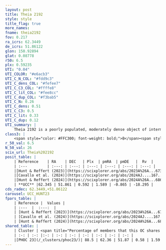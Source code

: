 ```yaml
---
layout: post
title: Theia 2192
style: style
title_flag: true
more_names: 
fname: theia2192
fov: 0.217
ra_icrs: 62.3449
de_icrs: 51.86122
glon: 150.92894
glat: 0.08778
r50: 6.5
plx: 0.59235
UTI: "0.04"
UTI_COLOR: "#e6acb3"
UTI_C_N_COL: "#fdd9c3"
UTI_C_dens_COL: "#fefee7"
UTI_C_C3_COL: "#ffffe8"
UTI_C_lit_COL: "#fee8cc"
UTI_C_dup_COL: "#f3bab5"
UTI_C_N: 0.26
UTI_C_dens: 0.51
UTI_C_C3: 0.5
UTI_C_lit: 0.33
UTI_C_dup: 0.12
UTI_summary: |
    Theia 2192 is a poorly populated, moderately dense object of intermediate C3 quality. It was recently reported in the literature.<br><br><span style="color: #99180f; font-weight: bold;">Warning: </span>This is likely a duplicate object, which shares a large percentage of members with at least one previously reported entry.
class3: |
    <span style="color: #FFC300; font-weight: bold;">B</span><span style="color: #FFC300; font-weight: bold;">B</span>
r_50_val: 6.5
N_50_val: 26
scix_url: Theia%202192
posit_table: |
    | Reference    | RA    | DEC   | Plx  | pmRA  | pmDE   |  Rv  |
    | :---         | :---: | :---: | :---: | :---: | :---: | :---: |
    |[Hunt & Reffert (2023)](https://scixplorer.org/abs/2023A%26A...673A.114H) | 62.405 | 51.869 | 0.589 | 1.559 | -0.89 | -46.109 |
    |[Cavallo et al. (2024)](https://scixplorer.org/abs/2024AJ....167...12C) | 62.346 | 51.851 | 0.592 | -- | -- | -- |
    |[Hunt & Reffert (2024)](https://scixplorer.org/abs/2024A%26A...686A..42H) | 62.405 | 51.869 | 0.589 | 1.559 | -0.89 | -46.109 |
    | **UCC** |62.345 | 51.861 | 0.592 | 1.589 | -0.865 | -18.295 | 
cds_radec: 62.3449,+51.86122
carousel: UCC_HUNT23
fpars_table: |
    | Reference |  Values |
    | :---  |  :---:  |
    | [Hunt & Reffert (2023)](https://scixplorer.org/abs/2023A%26A...673A.114H) | `AV50=1.12, diffAV50=1.256, MOD50=10.996, logAge50=8.251` |
    | [Cavallo et al. (2024)](https://scixplorer.org/abs/2024AJ....167...12C) | `AV50=0.88, dMod50=11.32, logAge50=8.22, [Fe/H]50=0.64` |
    | [Hunt & Reffert (2024)](https://scixplorer.org/abs/2024A%26A...686A..42H) | `MassJ=148.531` |
shared_table: |
    | Cluster | <span title="Percentage of members that this OC shares with the ones listed">%</span>   | RA   | DEC   | Plx   | pmRA  | pmDE  | Rv | UTI |
    | :-: | :-: |:-: | :-: | :-: | :-: | :-: | :-: | :-: |
    |[PHOC 23](/_clusters/phoc23/)| 88.5 | 62.36 | 51.87 | 0.58 | 1.59 | -0.85 | -18.3 |0.3 |
---
```

